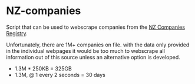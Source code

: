 # NZ-companies

Script that can be used to webscrape companies from the [NZ Companies Registry](https://companies-register.companiesoffice.govt.nz/).

Unfortunately, there are 1M+ companies on file. with the data only provided in the individual webpages it would be too much to webscrape all information out of this source unless an alternative option is developed.

* 1.3M * 250KB = 325GB
* 1.3M, @ 1 every 2 seconds = 30 days
